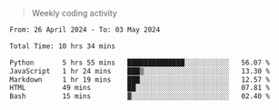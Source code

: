 > Weekly coding activity
<!--START_SECTION:waka-->

```txt
From: 26 April 2024 - To: 03 May 2024

Total Time: 10 hrs 34 mins

Python       5 hrs 55 mins   ██████████████░░░░░░░░░░░   56.07 %
JavaScript   1 hr 24 mins    ███▒░░░░░░░░░░░░░░░░░░░░░   13.30 %
Markdown     1 hr 19 mins    ███░░░░░░░░░░░░░░░░░░░░░░   12.57 %
HTML         49 mins         ██░░░░░░░░░░░░░░░░░░░░░░░   07.81 %
Bash         15 mins         ▓░░░░░░░░░░░░░░░░░░░░░░░░   02.40 %
```

<!--END_SECTION:waka-->
